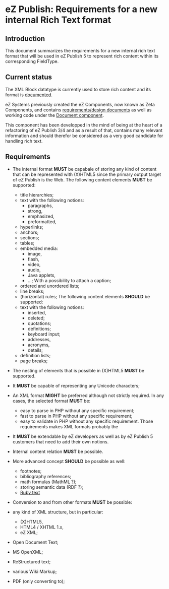 eZ Publish: Requirements for a new internal Rich Text format
============================================================

Introduction
------------

This document summarizes the requirements for a new internal rich text format
that will be used in eZ Publish 5 to represent rich content within its
corresponding FieldType.

Current status
--------------

The XML Block datatype is currently used to store rich content and its format is
[documented](http://doc.ez.no/eZ-Publish/Technical-manual/4.x/Reference/XML-tags).

eZ Systems previously created the eZ Components, now known as Zeta Components,
and contains [requirements/design documents](https://github.com/zetacomponents/Document/tree/master/design)
as well as working code under the [Document component](https://github.com/zetacomponents/Document).

This component has been developped in the mind of being at the heart of a
refactoring of eZ Publish 3/4 and as a result of that, contains many relevant
information and should therefor be considered as a very good candidate for
handling rich text.

Requirements
------------

 * The internal format **MUST** be capabale of storing any kind of content
   that can be represented with (X)HTML5 since the primary output target of
   eZ Publish is the Web.
   The following content elements **MUST** be supported:
   * title hierarchies;
   * text with the following notions:
     * paragraphs,
     * strong,
     * emphasized,
     * preformatted,
   * hyperlinks;
   * anchors;
   * sections;
   * tables;
   * embedded media:
     * image,
     * flash,
     * video,
     * audio,
     * Java applets,
     * ...;
     With a possibility to attach a caption;
   * ordered and unordered lists;
   * line breaks;
   * (horizontal) rules;
   The following content elements **SHOULD** be supported:
   * text with the following notions:
     * inserted,
     * deleted;
     * quotations;
     * definitions;
     * keyboard input;
     * addresses,
     * acronyms,
     * details;
   * definition lists;
   * page breaks;
 * The nesting of elements that is possible in (X)HTML5 **MUST** be supported.
 * It **MUST** be capable of representing any Unicode characters;
 * An XML format **MIGHT** be preferred although not strictly required. In any
   cases, the selected format **MUST** be:
   * easy to parse in PHP without any specific requirement;
   * fast to parse in PHP without any specific requirement;
   * easy to validate in PHP without any specific requirement.
   Those requirements makes XML formats probably the
 * It **MUST** be extendable by eZ developers as well as by eZ Publish 5
   customers that need to add their own notions.
 * Internal content relation **MUST** be possible.
 * More advanced concept **SHOULD** be possible as well:
   * footnotes;
   * bibliography references;
   * math formulas (MathML ?);
   * storing semantic data (RDF ?);
   * [Ruby text]
 * Conversion to and from other formats **MUST** be possible:
  * any kind of XML structure, but in particular:
    * (X)HTML5,
    * HTML4 / XHTML 1.x,
    * eZ XML;
  * Open Document Text;
  * MS OpenXML;
  * ReStructured text;
  * various Wiki Markup;
  * PDF (only converting to);

    [Ruby text]: http://www.w3.org/TR/ruby/
